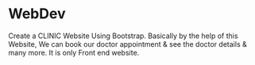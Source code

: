 # WebDev
Create a  CLINIC Website Using Bootstrap.
Basically by the help of this Website, We can book our doctor appointment & see the doctor details & many more.
It is only Front end website.
